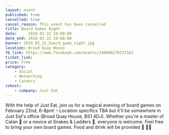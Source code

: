 ```yaml
---
layout: event
published: true
cancelled: true
cancel_reason: This event has been cancelled
title: Board Games Night
date:     2018-02-22 18:00:00
date_end: 2018-02-22 20:00:00
banner: 2018_02_22_board_game_night.jpg
location: Broad Quay House
fb_link: https://www.facebook.com/events/140088270137161
ticket_link:
price: Free
category:
    - Social
    - Networking
    - Careers
cohost:
    - company: Just Eat
---
```


With the help of Just Eat, join us for a magical evening of board games on February 22nd, 6-8pm! ✨Location specifics TBA but it'll be somewhere in Just Eat's office (Broad Quay House, BS1 4DJ).
Whether you're a master of Catan 🌾 or a novice at Snakes & Ladders 🐍, everyone is welcome. Feel free to bring your own board games. Food and drink will be provided 🙂 🍕🍺
